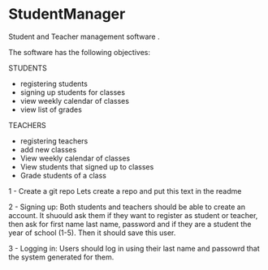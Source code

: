 # StudentManager
Student and Teacher management software .

The software has the following objectives:
 
STUDENTS
- registering students
- signing up students for classes
- view weekly calendar of classes
- view list of grades

TEACHERS
- registering teachers
- add new classes
- View weekly calendar of classes
- View students that signed up to classes
- Grade students of a class
 
1 - Create a git repo 
Lets create a repo and put this text in the readme
 
2 - Signing up:
Both students and teachers should be able to create an account. It shuould ask them if they want to register as student or teacher, then ask for first name last name, password and if they are a student the year of school (1-5). Then it should save this user.
 
3 - Logging in:
Users should log in using their last name and passowrd that the system generated for them.
